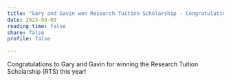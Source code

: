 ```yaml
---
title: "Gary and Gavin won Research Tuition Scholarship - Congratulations!"
date: 2023-09-03
reading_time: false
share: false
profile: false

---
```


<!--more-->

Congratulations to Gary and Gavin for winning the Research Tuition Scholarship (RTS) this year!